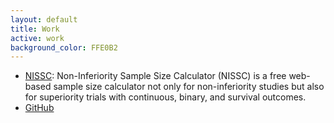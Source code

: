 ```yaml
---
layout: default
title: Work
active: work
background_color: FFE0B2
---
```


- [NISSC](http://www.hwasoon.kim/NISSC): Non-Inferiority Sample Size Calculator (NISSC) is a free web-based sample size calculator not only for non-inferiority studies but also for superiority trials with continuous, binary, and survival outcomes.
- [GitHub](https://github.com/dulcisflos)
